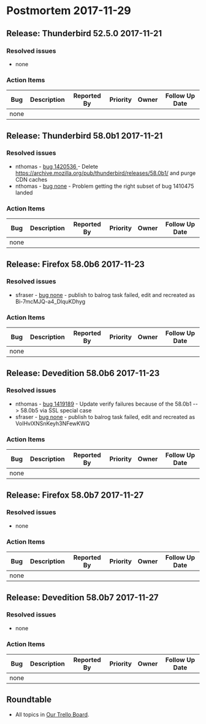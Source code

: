 # Postmortem 2017-11-29


## Release: Thunderbird 52.5.0 2017-11-21

### Resolved issues
- none

### Action Items
| Bug                                                           | Description                | Reported By         | Priority | Owner | Follow Up Date |
| ------------------------------------------------------------- | -------------------------- | ------------------- | -------- | ----- | -------------- |
| none | | | | | |


## Release: Thunderbird 58.0b1 2017-11-21

### Resolved issues
- nthomas - [bug 1420536 ](http://bugzilla/1420536 ) - Delete https://archive.mozilla.org/pub/thunderbird/releases/58.0b1/ and purge CDN caches
- nthomas - [bug none](http://bugzilla/none) - Problem getting the right subset of bug 1410475 landed

### Action Items
| Bug                                                           | Description                | Reported By         | Priority | Owner | Follow Up Date |
| ------------------------------------------------------------- | -------------------------- | ------------------- | -------- | ----- | -------------- |
| none | | | | | |


## Release: Firefox 58.0b6 2017-11-23

### Resolved issues
- sfraser - [bug none](http://bugzilla/none) - publish to balrog task failed, edit and recreated as Bi-7mcMJQ-a4_DlquKDhyg 

### Action Items
| Bug                                                           | Description                | Reported By         | Priority | Owner | Follow Up Date |
| ------------------------------------------------------------- | -------------------------- | ------------------- | -------- | ----- | -------------- |
| none | | | | | |


## Release: Devedition 58.0b6 2017-11-23

### Resolved issues
- nthomas - [bug 1419189](http://bugzilla/1419189) - Update verify failures because of the 58.0b1 --> 58.0b5 via SSL special case
- sfraser - [bug none](http://bugzilla/none) - publish to balrog task failed, edit and recreated as VoIHvlXNSnKeyh3NFewKWQ

### Action Items
| Bug                                                           | Description                | Reported By         | Priority | Owner | Follow Up Date |
| ------------------------------------------------------------- | -------------------------- | ------------------- | -------- | ----- | -------------- |
| none | | | | | |


## Release: Firefox 58.0b7 2017-11-27

### Resolved issues
- none

### Action Items
| Bug                                                           | Description                | Reported By         | Priority | Owner | Follow Up Date |
| ------------------------------------------------------------- | -------------------------- | ------------------- | -------- | ----- | -------------- |
| none | | | | | |


## Release: Devedition 58.0b7 2017-11-27

### Resolved issues
- none

### Action Items
| Bug                                                           | Description                | Reported By         | Priority | Owner | Follow Up Date |
| ------------------------------------------------------------- | -------------------------- | ------------------- | -------- | ----- | -------------- |
| none | | | | | |



## Roundtable
- All topics in [Our Trello Board](https://trello.com/b/MXHaVRcP/release-promotion-meeting).